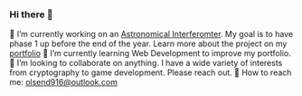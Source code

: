 ### Hi there 👋
🔭 I’m currently working on an [Astronomical Interferomter](https://en.wikipedia.org/wiki/Astronomical_interferometer). My goal is to have phase 1 up before the end of the year. Learn more about the project on my [portfolio](https://botolsen.github.io/)
🌱 I’m currently learning Web Development to improve my portfolio.
👯 I’m looking to collaborate on anything. I have a wide variety of interests from cryptography to game development. Please reach out.
💬 How to reach me: olsend916@outlook.com

